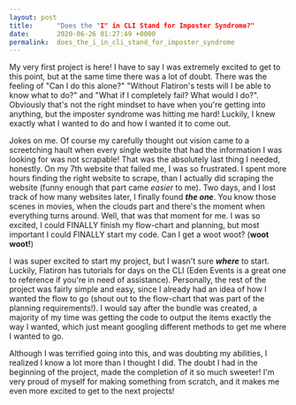```yaml
---
layout: post
title:      "Does the "I" in CLI Stand for Imposter Syndrome?"
date:       2020-06-26 01:27:49 +0000
permalink:  does_the_i_in_cli_stand_for_imposter_syndrome
---
```



My very first project is here! I have to say I was extremely excited to get to this point, but at the same time there was a lot of doubt. There was the feeling of "Can I do this alone?" "Without Flatiron's tests will I be able to know what to do?" and "What if I completely fail? What would I do?". Obviously that's not the right mindset to have when you're getting into anything, but the imposter syndrome was hitting me hard! Luckily, I knew exactly what I wanted to do and how I wanted it to come out. 

Jokes on me. Of course my carefully thought out vision came to a screetching hault when every single website that had the information I was looking for was not scrapable! That was the absolutely last thing I needed, honestly. On my 7th website that failed me, I was so frustrated. I spent more hours finding the right website to scrape, than I actually did scraping the website (funny enough that part came *easier* to me). Two days, and I lost track of how many websites later, I finally found ***the one***. You know those scenes in movies, when the clouds part and there's the moment when everything turns around. Well, that was that moment for me. I was so excited, I could FINALLY finish my flow-chart and planning, but most important I could FINALLY start my code. Can I get a woot woot? (**woot woot!**)

I was super excited to start my project, but I wasn't sure ***where*** to start. Luckily, Flatiron has tutorials for days on the CLI (Eden Events is a great one to reference if you're in need of assistance). Personally, the rest of the project was fairly simple and easy, since I already had an idea of how I wanted the flow to go (shout out to the flow-chart that was part of the planning requirements!). I would say after the bundle was created, a majority of my time was getting the code to output the items exactly the way I wanted, which just meant googling different methods to get me where I wanted to go. 

Although I was terrified going into this, and was doubting my abilities, I realized I know a lot more than I thought I did. The doubt I had in the beginning of the project, made the completion of it so much sweeter! I'm very proud of myself for making something from scratch, and it makes me even more excited to get to the next projects! 



